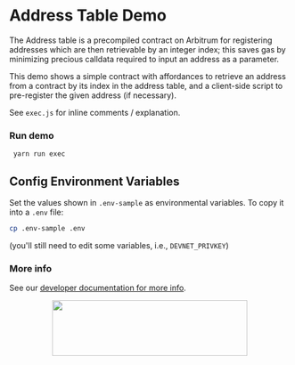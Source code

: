 # Address Table Demo

The Address table is a precompiled contract on Arbitrum for registering addresses which are then retrievable by an integer index; this saves gas by minimizing precious calldata required to input an address as a parameter.

This demo shows a simple contract with affordances to retrieve an address from a contract by its index in the address table, and a client-side script to pre-register the given address (if necessary).

See `exec.js` for inline comments / explanation.

### Run demo

```
 yarn run exec
```

## Config Environment Variables

Set the values shown in `.env-sample` as environmental variables. To copy it into a `.env` file:

```bash
cp .env-sample .env
```

(you'll still need to edit some variables, i.e., `DEVNET_PRIVKEY`)

### More info

See our [developer documentation for more info](https://developer.offchainlabs.com/docs/special_features).

<p align="center">
  <img width="350" height="100" src= "https://offchainlabs.com/wp-content/themes/offchain/images/home/footer/logo.svg" />
</p>
